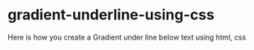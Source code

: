 # gradient-underline-using-css
Here is how you create a Gradient under line below text using html, css 
